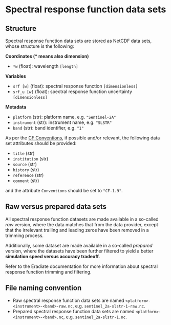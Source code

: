 # Spectral response function data sets

## Structure

Spectral response function data sets are stored as NetCDF data sets, whose
structure is the following:

**Coordinates (\* means also dimension)**

* `*w` (float): wavelength `[length]`

**Variables**

* `srf [w]` (float): spectral response function `[dimensionless]`
* `srf_u [w]` (float): spectral response function uncertainty `[dimensionless]`

**Metadata**

* `platform` (str): platform name, e.g. `"Sentinel-2A"`
* `instrument` (str): instrument name, e.g. `"SLSTR"`
* `band` (str): band identifier, e.g. `"1"`

As per the [CF Conventions](https://cfconventions.org/), if possible and/or
relevant, the following data set attributes should be provided:

* `title` (str)
* `institution` (str)
* `source` (str)
* `history` (str)
* `reference` (str)
* `comment` (str)

and the attribute `Conventions` should be set to `"CF-1.9"`.

## Raw versus prepared data sets

All spectral response function datasets are made available in a so-called _raw_
version, where the data matches that from the data provider, except that the
irrelevant trailing and leading zeros have been removed in a trimming process.

Additionally, some dataset are made available in a so-called _prepared_ version,
where the datasets have been further filtered to yield a better
**simulation speed versus accuracy tradeoff**.

Refer to the Eradiate documentation for more information about spectral response
function trimming and filtering.


## File naming convention

* Raw spectral response function data sets are named
`<platform>-<instrument>-<band>-raw.nc`, e.g. `sentinel_2a-slstr-1-raw.nc`.
* Prepared spectral response function data sets are named
`<platform>-<instrument>-<band>.nc`, e.g. `sentinel_2a-slstr-1.nc`.

